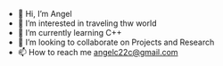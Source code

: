 - 👋 Hi, I’m Angel
- 👀 I’m interested in traveling thw world
- 🌱 I’m currently learning C++
- 💞️ I’m looking to collaborate on Projects and Research
- 📫 How to reach me angelc22c@gmail.com
